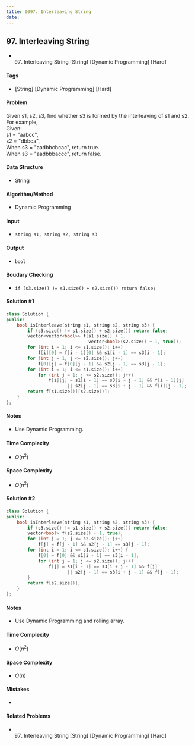 ```yaml
---
title: 0097. Interleaving String
date: 
---
```


## 97. Interleaving String
- 97. Interleaving String [String] [Dynamic Programming] [Hard]

#### Tags
- [String] [Dynamic Programming] [Hard]

#### Problem
Given s1, s2, s3, find whether s3 is formed by the interleaving of s1 and s2.  
For example,  
Given:  
s1 = "aabcc",  
s2 = "dbbca",  
When s3 = "aadbbcbcac", return true.  
When s3 = "aadbbbaccc", return false.

#### Data Structure
- String

#### Algorithm/Method
- Dynamic Programming

#### Input
- `string s1, string s2, string s3`

#### Output
- `bool`

#### Boudary Checking
- `if (s3.size() != s1.size() + s2.size()) return false;`

#### Solution #1
``` C++
class Solution {
public:
    bool isInterleave(string s1, string s2, string s3) {
        if (s3.size() != s1.size() + s2.size()) return false;
        vector<vector<bool>> f(s1.size() + 1,
                               vector<bool>(s2.size() + 1, true));
        for (int i = 1; i <= s1.size(); i++)
            f[i][0] = f[i - 1][0] && s1[i - 1] == s3[i - 1];
        for (int j = 1; j <= s2.size(); j++)
            f[0][j] = f[0][j - 1] && s2[j - 1] == s3[j - 1];
        for (int i = 1; i <= s1.size(); i++)
            for (int j = 1; j <= s2.size(); j++)
                f[i][j] = s1[i - 1] == s3[i + j - 1] && f[i - 1][j]
                       || s2[j - 1] == s3[i + j - 1] && f[i][j - 1];
        return f[s1.size()][s2.size()];
    }
};
```

#### Notes
- Use Dynamic Programming.

#### Time Complexity
- $O(n^2)$

#### Space Complexity
- $O(n^2)$

#### Solution #2
``` C++
class Solution {
public:
    bool isInterleave(string s1, string s2, string s3) {
        if (s3.size() != s1.size() + s2.size()) return false;
        vector<bool> f(s2.size() + 1, true);
        for (int j = 1; j <= s2.size(); j++)
            f[j] = f[j - 1] && s2[j - 1] == s3[j - 1];
        for (int i = 1; i <= s1.size(); i++) {
            f[0] = f[0] && s1[i - 1] == s3[i - 1];
            for (int j = 1; j <= s2.size(); j++)
                f[j] = s1[i - 1] == s3[i + j - 1] && f[j]
                       || s2[j - 1] == s3[i + j - 1] && f[j - 1];
        }
        return f[s2.size()];
    }
};
```

#### Notes
- Use Dynamic Programming and rolling array.

#### Time Complexity
- $O(n^2)$

#### Space Complexity
- $O(n)$

#### Mistakes
- 

#### Related Problems
- 97. Interleaving String [String] [Dynamic Programming] [Hard]
